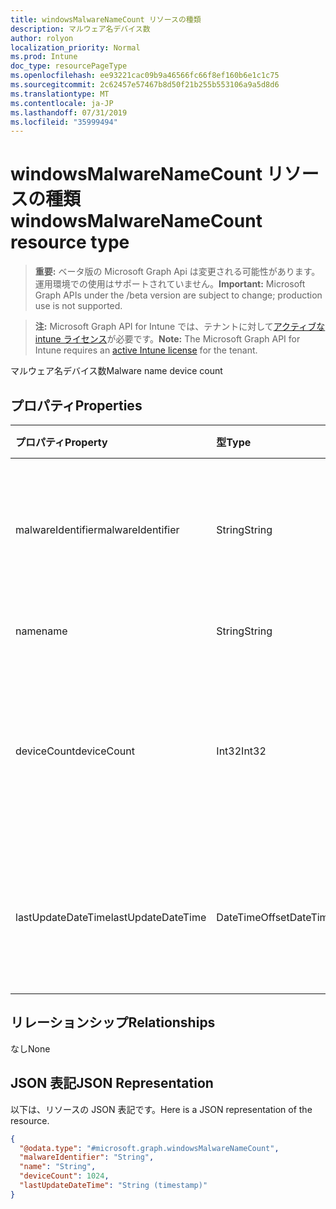 ```yaml
---
title: windowsMalwareNameCount リソースの種類
description: マルウェア名デバイス数
author: rolyon
localization_priority: Normal
ms.prod: Intune
doc_type: resourcePageType
ms.openlocfilehash: ee93221cac09b9a46566fc66f8ef160b6e1c1c75
ms.sourcegitcommit: 2c62457e57467b8d50f21b255b553106a9a5d8d6
ms.translationtype: MT
ms.contentlocale: ja-JP
ms.lasthandoff: 07/31/2019
ms.locfileid: "35999494"
---
```

# <a name="windowsmalwarenamecount-resource-type"></a><span data-ttu-id="14978-103">windowsMalwareNameCount リソースの種類</span><span class="sxs-lookup"><span data-stu-id="14978-103">windowsMalwareNameCount resource type</span></span>

> <span data-ttu-id="14978-104">**重要:** ベータ版の Microsoft Graph Api は変更される可能性があります。運用環境での使用はサポートされていません。</span><span class="sxs-lookup"><span data-stu-id="14978-104">**Important:** Microsoft Graph APIs under the /beta version are subject to change; production use is not supported.</span></span>

> <span data-ttu-id="14978-105">**注:** Microsoft Graph API for Intune では、テナントに対して[アクティブな intune ライセンス](https://go.microsoft.com/fwlink/?linkid=839381)が必要です。</span><span class="sxs-lookup"><span data-stu-id="14978-105">**Note:** The Microsoft Graph API for Intune requires an [active Intune license](https://go.microsoft.com/fwlink/?linkid=839381) for the tenant.</span></span>

<span data-ttu-id="14978-106">マルウェア名デバイス数</span><span class="sxs-lookup"><span data-stu-id="14978-106">Malware name device count</span></span>

## <a name="properties"></a><span data-ttu-id="14978-107">プロパティ</span><span class="sxs-lookup"><span data-stu-id="14978-107">Properties</span></span>
|<span data-ttu-id="14978-108">プロパティ</span><span class="sxs-lookup"><span data-stu-id="14978-108">Property</span></span>|<span data-ttu-id="14978-109">型</span><span class="sxs-lookup"><span data-stu-id="14978-109">Type</span></span>|<span data-ttu-id="14978-110">説明</span><span class="sxs-lookup"><span data-stu-id="14978-110">Description</span></span>|
|:---|:---|:---|
|<span data-ttu-id="14978-111">malwareIdentifier</span><span class="sxs-lookup"><span data-stu-id="14978-111">malwareIdentifier</span></span>|<span data-ttu-id="14978-112">String</span><span class="sxs-lookup"><span data-stu-id="14978-112">String</span></span>|<span data-ttu-id="14978-113">一意の識別子。</span><span class="sxs-lookup"><span data-stu-id="14978-113">The unique identifier.</span></span> <span data-ttu-id="14978-114">これは、マルウェアの識別子です。</span><span class="sxs-lookup"><span data-stu-id="14978-114">This is malware identifier</span></span>|
|<span data-ttu-id="14978-115">name</span><span class="sxs-lookup"><span data-stu-id="14978-115">name</span></span>|<span data-ttu-id="14978-116">String</span><span class="sxs-lookup"><span data-stu-id="14978-116">String</span></span>|<span data-ttu-id="14978-117">マルウェアの名前</span><span class="sxs-lookup"><span data-stu-id="14978-117">Malware name</span></span>|
|<span data-ttu-id="14978-118">deviceCount</span><span class="sxs-lookup"><span data-stu-id="14978-118">deviceCount</span></span>|<span data-ttu-id="14978-119">Int32</span><span class="sxs-lookup"><span data-stu-id="14978-119">Int32</span></span>|<span data-ttu-id="14978-120">このマルウェアに対してマルウェアが予期しないデバイスの数</span><span class="sxs-lookup"><span data-stu-id="14978-120">Count of devices with malware dectected for this malware</span></span>|
|<span data-ttu-id="14978-121">lastUpdateDateTime</span><span class="sxs-lookup"><span data-stu-id="14978-121">lastUpdateDateTime</span></span>|<span data-ttu-id="14978-122">DateTimeOffset</span><span class="sxs-lookup"><span data-stu-id="14978-122">DateTimeOffset</span></span>|<span data-ttu-id="14978-123">デバイス数の最終更新のタイムスタンプ (UTC)</span><span class="sxs-lookup"><span data-stu-id="14978-123">The Timestamp of the last update for the device count in UTC</span></span>|

## <a name="relationships"></a><span data-ttu-id="14978-124">リレーションシップ</span><span class="sxs-lookup"><span data-stu-id="14978-124">Relationships</span></span>
<span data-ttu-id="14978-125">なし</span><span class="sxs-lookup"><span data-stu-id="14978-125">None</span></span>

## <a name="json-representation"></a><span data-ttu-id="14978-126">JSON 表記</span><span class="sxs-lookup"><span data-stu-id="14978-126">JSON Representation</span></span>
<span data-ttu-id="14978-127">以下は、リソースの JSON 表記です。</span><span class="sxs-lookup"><span data-stu-id="14978-127">Here is a JSON representation of the resource.</span></span>
<!-- {
  "blockType": "resource",
  "@odata.type": "microsoft.graph.windowsMalwareNameCount"
}
-->
``` json
{
  "@odata.type": "#microsoft.graph.windowsMalwareNameCount",
  "malwareIdentifier": "String",
  "name": "String",
  "deviceCount": 1024,
  "lastUpdateDateTime": "String (timestamp)"
}
```





